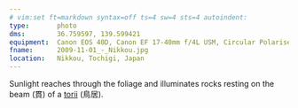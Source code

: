 ```yaml
---
# vim:set ft=markdown syntax=off ts=4 sw=4 sts=4 autoindent:
type:       photo
dms:        36.759597, 139.599421
equipment:  Canon EOS 40D, Canon EF 17-40mm f/4L USM, Circular Polariser
fname:      2009-11-01_-_Nikkou.jpg
location:   Nikkou, Tochigi, Japan
---
```


Sunlight reaches through the foliage and illuminates rocks resting
on the beam (貫) of a [torii][torii] (鳥居).

[torii]: http://en.wikipedia.org/wiki/Torii
